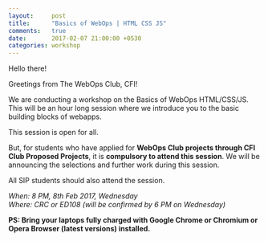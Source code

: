 ```yaml
---
layout:     post
title:      "Basics of WebOps | HTML CSS JS"
comments:   true
date:       2017-02-07 21:00:00 +0530
categories: workshop
---
```

Hello there!

Greetings from The WebOps Club, CFI!

We are conducting a workshop on the Basics of WebOps HTML/CSS/JS. This will be an hour long session where we introduce you to the basic building blocks of webapps.

This session is open for all.

But, for students who have applied for **WebOps Club projects through CFI Club Proposed Projects**, it is **compulsory to attend this session**. We will be announcing the selections and further work during this session. 

All SIP students should also attend the session.

_When: 8 PM, 8th Feb 2017, Wednesday_  
_Where: CRC or ED108 (will be confirmed by 6 PM on Wednesday)_

**PS: Bring your laptops fully charged with Google Chrome or Chromium or Opera Browser (latest versions) installed.**

